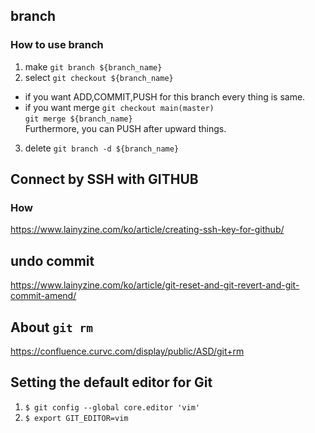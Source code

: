 ## branch
### How to use branch
1) make
`git branch ${branch_name}`
2) select
`git checkout ${branch_name}`

* if you want ADD,COMMIT,PUSH for this branch
every thing is same.
* if you want merge
`git checkout main(master)`<br/>
`git merge ${branch_name}`<br/>
Furthermore, you can PUSH after upward things.

3) delete
`git branch -d ${branch_name}`

## Connect by SSH with GITHUB
### How
https://www.lainyzine.com/ko/article/creating-ssh-key-for-github/

## undo commit
https://www.lainyzine.com/ko/article/git-reset-and-git-revert-and-git-commit-amend/

## About `git rm`
https://confluence.curvc.com/display/public/ASD/git+rm

## Setting the default editor for Git
1) `$ git config --global core.editor 'vim'`
2) `$ export GIT_EDITOR=vim`
